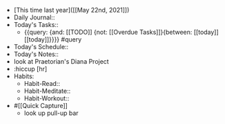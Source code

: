 - [This time last year]([[May 22nd, 2021]])
- Daily Journal::
- Today's Tasks::
    - {{query: {and: [[TODO]] {not: [[Overdue Tasks]]}{between: [[today]] [[today]]}}}} #query
- Today's Schedule::
- Today's Notes::
- look at Praetorian's Diana Project
- :hiccup [hr]
- Habits:
    - Habit-Read::
    - Habit-Meditate::
    - Habit-Workout::
- #[[Quick Capture]]
    - look up pull-up bar 
